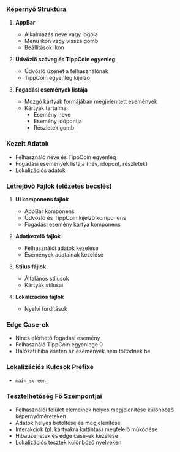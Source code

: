### Képernyő Struktúra

1. **AppBar**
   - Alkalmazás neve vagy logója
   - Menü ikon vagy vissza gomb
   - Beállítások ikon

2. **Üdvözlő szöveg és TippCoin egyenleg**
   - Üdvözlő üzenet a felhasználónak
   - TippCoin egyenleg kijelző

3. **Fogadási események listája**
   - Mozgó kártyák formájában megjelenített események
   - Kártyák tartalma:
     - Esemény neve
     - Esemény időpontja
     - Részletek gomb

### Kezelt Adatok

- Felhasználó neve és TippCoin egyenleg
- Fogadási események listája (név, időpont, részletek)
- Lokalizációs adatok

### Létrejövő Fájlok (előzetes becslés)

1. **UI komponens fájlok**
   - AppBar komponens
   - Üdvözlő és TippCoin kijelző komponens
   - Fogadási esemény kártya komponens

2. **Adatkezelő fájlok**
   - Felhasználói adatok kezelése
   - Események adatainak kezelése

3. **Stílus fájlok**
   - Általános stílusok
   - Kártyák stílusai

4. **Lokalizációs fájlok**
   - Nyelvi fordítások

### Edge Case-ek

- Nincs elérhető fogadási esemény
- Felhasználó TippCoin egyenlege 0
- Hálózati hiba esetén az események nem töltődnek be

### Lokalizációs Kulcsok Prefixe

- `main_screen_`

### Tesztelhetőség Fő Szempontjai

- Felhasználói felület elemeinek helyes megjelenítése különböző képernyőméreteken
- Adatok helyes betöltése és megjelenítése
- Interakciók (pl. kártyákra kattintás) megfelelő működése
- Hibaüzenetek és edge case-ek kezelése
- Lokalizációs tesztek különböző nyelveken